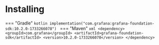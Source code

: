 # Installing

=== "Gradle"
    ```kotlin
    implementation("com.grafana:grafana-foundation-sdk:10.2.0-1733266078")
    ```
=== "Maven"
    ```xml
    <dependency>
        <groupId>com.grafana</groupId>
        <artifactId>grafana-foundation-sdk</artifactId>
        <version>10.2.0-1733266078</version>
    </dependency>
    ```
